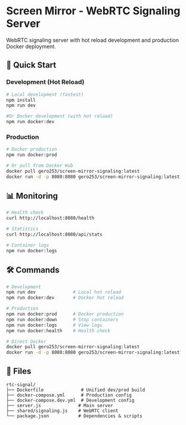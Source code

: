 # Screen Mirror - WebRTC Signaling Server

WebRTC signaling server with hot reload development and production Docker deployment.

## 🚀 Quick Start

### Development (Hot Reload)

```bash
# Local development (fastest)
npm install
npm run dev

#Or Docker development (with hot reload)
npm run docker:dev
```

### Production

```bash
# Docker production
npm run docker:prod

# Or pull from Docker Hub
docker pull gero253/screen-mirror-signaling:latest
docker run -d -p 8080:8080 gero253/screen-mirror-signaling:latest
```

## 📊 Monitoring

```bash
# Health check
curl http://localhost:8080/health

# Statistics
curl http://localhost:8080/api/stats

# Container logs
npm run docker:logs
```

## 🛠️ Commands

```bash
# Development
npm run dev              # Local hot reload
npm run docker:dev       # Docker hot reload

# Production
npm run docker:prod      # Docker production
npm run docker:down      # Stop containers
npm run docker:logs      # View logs
npm run docker:health    # Health check

# Direct Docker
docker pull gero253/screen-mirror-signaling:latest
docker run -d -p 8080:8080 gero253/screen-mirror-signaling:latest
```

## 📁 Files

```
rtc-signal/
├── Dockerfile              # Unified dev/prod build
├── docker-compose.yml      # Production config
├── docker-compose.dev.yml  # Development config
├── server.js              # Main server
├── shared/signaling.js    # WebRTC client
└── package.json           # Dependencies & scripts
```
